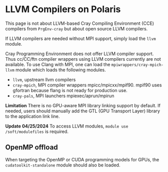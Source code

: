 # LLVM Compilers on Polaris

This page is not about LLVM-based Cray Compiling Environment (CCE) compilers from `PrgEnv-cray` but about open source LLVM compilers.

If LLVM compilers are needed without MPI support, simply load the `llvm` module.

Cray Programming Environment does not offer LLVM compiler support.
Thus cc/CC/ftn compiler wrappers using LLVM compilers currently are not available.
To use Clang with MPI, one can load the `mpiwrappers/cray-mpich-llvm` module which loads the following modules.

* `llvm`, upstream llvm compilers
* `cray-mpich`, MPI compiler wrappers mpicc/mpicxx/mpif90. mpif90 uses gfortran because flang is not ready for production use.
* `cray-pals`, MPI launchers mpiexec/aprun/mpirun


**Limitation** There is no GPU-aware MPI library linking support by default. If needed, users should manually add the GTL (GPU Transport Layer) library to the application link line.

**Update 04/25/2024** To access LLVM modules, `module use /soft/modulefiles` is required.

[//]: # (ToDo: Lack of support for PrgEnv-cray is based on man page; should confirm)

## OpenMP offload

When targeting the OpenMP or CUDA programming models for GPUs, the `cudatoolkit-standalone` module should also be loaded.


[//]: # (ToDo: create examples and document)
